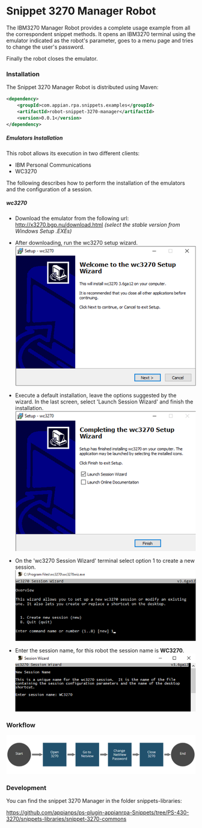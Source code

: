 # Snippet 3270 Manager Robot

The IBM3270 Manager Robot provides a complete usage example from all the correspondent snippet methods. It opens an IBM3270 terminal using the emulator indicated as the robot's parameter, goes to a menu page and tries to change the user's password.

Finally the robot closes the emulator.

### Installation

The Snippet 3270 Manager Robot is distributed using Maven:
```xml
<dependency>
	<groupId>com.appian.rpa.snippets.examples</groupId>
	<artifactId>robot-snippet-3270-manager</artifactId>
	<version>0.0.1</version>
</dependency>
```
##### Emulators Installation

This robot allows its execution in two different clients:
- IBM Personal Communications
- WC3270

The following describes how to perform the installation of the emulators and the configuration of a session.

##### wc3270

- Download the emulator from the following url:
http://x3270.bgp.nu/download.html
*(select the stable version from Windows Setup .EXEs)*

- After downloading, run the wc3270 setup wizard.
![Setup Wizard ><](./console/img/wizard.png)
- Execute a default installation, leave the options suggested by the wizard. In the last screen, select 'Launch Session Wizard' and finish the installation.
![Completed Setup ><](./console/img/wizard_complete.png)
- On the 'wc3270 Session Wizard' terminal select option 1 to create a new session.
![Session Wizard ><](./console/img/session_wizard.png)
- Enter the session name, for this robot the session name is **WC3270**.
![Session Wizard - Name ><](./console/img/session_wizard_name.png)




### Workflow

![Robot workflow](./console/workflow.png)

### Development
You can find the snippet 3270 Manager in the folder snippets-libraries:

https://github.com/appianps/ps-plugin-appianrpa-Snippets/tree/PS-430-3270/snippets-libraries/snippet-3270-commons